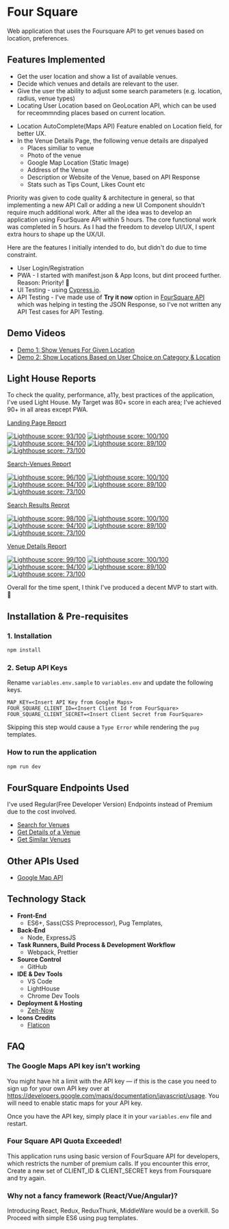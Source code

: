 # Four Square

Web application that uses the Foursquare API to get venues based on location, preferences.

## Features Implemented

* Get the user location and show a list of available venues.
* Decide which venues and details are relevant to the user.
* Give the user the ability to adjust some search parameters (e.g. location, radius, venue types)
* Locating User Location based on GeoLocation API, which can be used for receommnding places based on current location.

- Location AutoComplete(Maps API) Feature enabled on Location field, for better UX.
- In the Venue Details Page, the following venue details are dispalyed
  * Places similiar to venue
  * Photo of the venue
  * Google Map Location (Static Image)
  * Address of the Venue
  * Description or Website of the Venue, based on API Response
  * Stats such as Tips Count, Likes Count etc

Priority was given to code quality & architecture in general, so that implementing a new API Call or adding a new UI Component shouldn't require much additional work. After all the idea was to develop an application using FourSquare API within 5 hours. The core functional work was completed in 5 hours. As I had the freedom to develop UI/UX, I spent extra hours to shape up the UX/UI.

Here are the features I initially intended to do, but didn't do due to time constraint.

* User Login/Registration
* PWA - I started with manifest.json & App Icons, but dint proceed further. Reason: Priority! 🙂
* UI Testing - using [Cypress.io](https://www.cypress.io/).
* API Testing - I've made use of **Try it now** option in [FourSquare API](https://developer.foursquare.com/docs/api/getting-started) which was helping in testing the JSON Response, so I've not written any API Test cases for API Testing.

## Demo Videos

* [Demo 1: Show Venues For Given Location](https://youtu.be/mfRo2okyzTw)
* [Demo 2: Show Locations Based on User Choice on Category & Location](https://youtu.be/vePZcJFRV2U)

## Light House Reports

To check the quality, performance, a11y, best practices of the application, I've used Light House.
My Target was 80+ score in each area; I've achieved 90+ in all areas except PWA.

[Landing Page Report](https://bit.ly/fs-landing-report)

[![Lighthouse score: 93/100](https://lighthouse-badge.appspot.com/?score=93&compact&category=Performance)](https://github.com/ebidel/lighthouse-badge)
[![Lighthouse score: 100/100](https://lighthouse-badge.appspot.com/?score=100&compact&category=A11y)](https://github.com/ebidel/lighthouse-badge)
[![Lighthouse score: 94/100](https://lighthouse-badge.appspot.com/?score=94&compact&category=BestPractices)](https://github.com/ebidel/lighthouse-badge)
[![Lighthouse score: 89/100](https://lighthouse-badge.appspot.com/?score=89&compact&category=SEO)](https://github.com/ebidel/lighthouse-badge)
[![Lighthouse score: 73/100](https://lighthouse-badge.appspot.com/?score=73&compact&category=PWA)](https://github.com/ebidel/lighthouse-badge)

[Search-Venues Report](https://bit.ly/fs-search-report)

[![Lighthouse score: 96/100](https://lighthouse-badge.appspot.com/?score=96&compact&category=Performance)](https://github.com/ebidel/lighthouse-badge)
[![Lighthouse score: 100/100](https://lighthouse-badge.appspot.com/?score=100&compact&category=A11y)](https://github.com/ebidel/lighthouse-badge)
[![Lighthouse score: 94/100](https://lighthouse-badge.appspot.com/?score=94&compact&category=BestPractices)](https://github.com/ebidel/lighthouse-badge)
[![Lighthouse score: 89/100](https://lighthouse-badge.appspot.com/?score=89&compact&category=SEO)](https://github.com/ebidel/lighthouse-badge)
[![Lighthouse score: 73/100](https://lighthouse-badge.appspot.com/?score=73&compact&category=PWA)](https://github.com/ebidel/lighthouse-badge)

[Search Results Reprot](https://bit.ly/fs-search-results-report)

[![Lighthouse score: 98/100](https://lighthouse-badge.appspot.com/?score=98&compact&category=Performance)](https://github.com/ebidel/lighthouse-badge)
[![Lighthouse score: 100/100](https://lighthouse-badge.appspot.com/?score=100&compact&category=A11y)](https://github.com/ebidel/lighthouse-badge)
[![Lighthouse score: 94/100](https://lighthouse-badge.appspot.com/?score=94&compact&category=BestPractices)](https://github.com/ebidel/lighthouse-badge)
[![Lighthouse score: 89/100](https://lighthouse-badge.appspot.com/?score=89&compact&category=SEO)](https://github.com/ebidel/lighthouse-badge)
[![Lighthouse score: 73/100](https://lighthouse-badge.appspot.com/?score=73&compact&category=PWA)](https://github.com/ebidel/lighthouse-badge)

[Venue Details Report](https://bit.ly/fs-venue-report)

[![Lighthouse score: 99/100](https://lighthouse-badge.appspot.com/?score=99&compact&category=Performance)](https://github.com/ebidel/lighthouse-badge)
[![Lighthouse score: 100/100](https://lighthouse-badge.appspot.com/?score=100&compact&category=A11y)](https://github.com/ebidel/lighthouse-badge)
[![Lighthouse score: 94/100](https://lighthouse-badge.appspot.com/?score=94&compact&category=BestPractices)](https://github.com/ebidel/lighthouse-badge)
[![Lighthouse score: 89/100](https://lighthouse-badge.appspot.com/?score=89&compact&category=SEO)](https://github.com/ebidel/lighthouse-badge)
[![Lighthouse score: 73/100](https://lighthouse-badge.appspot.com/?score=73&compact&category=PWA)](https://github.com/ebidel/lighthouse-badge)

Overall for the time spent, I think I've produced a decent MVP to start with. 🙂

## Installation & Pre-requisites

### 1. Installation

```bash
npm install
```

### 2. Setup API Keys

Rename `variables.env.sample` to `variables.env` and update the following keys.

```
MAP_KEY=<Insert API Key from Google Maps>
FOUR_SQUARE_CLIENT_ID=<Insert Client Id from FourSquare>
FOUR_SQUARE_CLIENT_SECRET=<Insert Client Secret from FourSquare>
```

Skipping this step would cause a `Type Error` while rendering the `pug` templates.

### How to run the application

```bash
npm run dev
```

## FourSquare Endpoints Used

I've used Regular(Free Developer Version) Endpoints instead of Premium due to the cost involved.

* [Search for Venues](https://developer.foursquare.com/docs/api/venues/search)
* [Get Details of a Venue](https://developer.foursquare.com/docs/api/venues/details)
* [Get Similar Venues](https://developer.foursquare.com/docs/api/venues/similar)

## Other APIs Used

* [Google Map API](https://console.cloud.google.com/google/maps-apis)

## Technology Stack

* **Front-End**
  * ES6+, Sass(CSS Preprocessor), Pug Templates,
* **Back-End**
  * Node, ExpressJS
* **Task Runners, Build Process & Development Workflow**
  * Webpack, Prettier
* **Source Control**
  * GitHub
* **IDE & Dev Tools**
  * VS Code
  * LightHouse
  * Chrome Dev Tools
* **Deployment & Hosting**
  * [Zeit-Now](https://zeit.co/now)
* **Icons Credits**
  * [Flaticon](https://www.flaticon.com/)

## FAQ

### The Google Maps API key isn't working

You might have hit a limit with the API key — if this is the case you need to sign up for your own API key over at <https://developers.google.com/maps/documentation/javascript/usage>.
You will need to enable static maps for your API key.

Once you have the API key, simply place it in your `variables.env` file and restart.

### Four Square API Quota Exceeded!

This application runs using basic version of FourSquare API for developers, which restricts the number of premium calls.
If you encounter this error, Create a new set of CLIENT_ID & CLIENT_SECRET keys from Foursquare and try again.

### Why not a fancy framework (React/Vue/Angular)?

Introducing React, Redux, ReduxThunk, MiddleWare would be a overkill. So Proceed with simple ES6 using pug templates.
